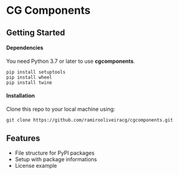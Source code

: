 # CG Components

## Getting Started
#### Dependencies
You need Python 3.7 or later to use **cgcomponents**.
```
pip install setuptools
pip install wheel
pip install twine
```
#### Installation
Clone this repo to your local machine using:
```
git clone https://github.com/ramirooliveiracg/cgcomponents.git
```
## Features
- File structure for PyPI packages
- Setup with package informations
- License example